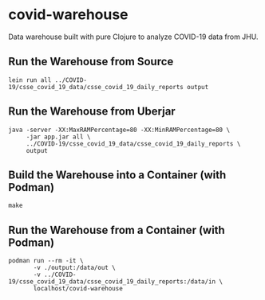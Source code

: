 # covid-warehouse

Data warehouse built with pure Clojure to analyze COVID-19 data from JHU.

## Run the Warehouse from Source
`lein run all ../COVID-19/csse_covid_19_data/csse_covid_19_daily_reports output`

## Run the Warehouse from Uberjar
```
java -server -XX:MaxRAMPercentage=80 -XX:MinRAMPercentage=80 \
     -jar app.jar all \
     ../COVID-19/csse_covid_19_data/csse_covid_19_daily_reports \
     output
```

## Build the Warehouse into a Container (with Podman)
`make`

## Run the Warehouse from a Container (with Podman)
```
podman run --rm -it \
       -v ./output:/data/out \
       -v ../COVID-19/csse_covid_19_data/csse_covid_19_daily_reports:/data/in \
       localhost/covid-warehouse
```
